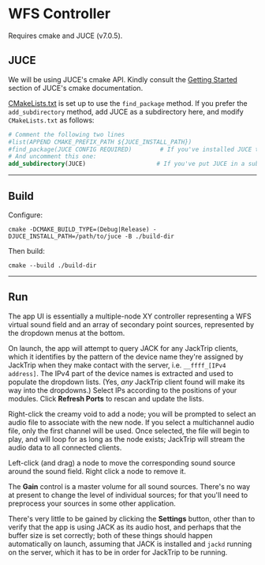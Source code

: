 # WFS Controller

Requires cmake and JUCE (v7.0.5).

## JUCE

We will be using JUCE's cmake API. Kindly consult the
[Getting Started](https://github.com/juce-framework/JUCE/blob/master/docs/CMake%20API.md#getting-started) 
section of JUCE's cmake documentation.

[CMakeLists.txt](CMakeLists.txt) is set up to use the `find_package` method.
If you prefer the `add_subdirectory` method, add JUCE as a subdirectory here, 
and modify `CMakeLists.txt` as follows:

```cmake
# Comment the following two lines
#list(APPEND CMAKE_PREFIX_PATH ${JUCE_INSTALL_PATH})
#find_package(JUCE CONFIG REQUIRED)        # If you've installed JUCE to your system
# And uncomment this one:
add_subdirectory(JUCE)                    # If you've put JUCE in a subdirectory called JUCE
```

---

## Build

Configure:

```shell
cmake -DCMAKE_BUILD_TYPE=(Debug|Release) -DJUCE_INSTALL_PATH=/path/to/juce -B ./build-dir
```

Then build:

```shell
cmake --build ./build-dir
```

---

## Run

The app UI is essentially a multiple-node XY controller representing a WFS
virtual sound field and an array of secondary point sources, represented by
the dropdown menus at the bottom.

On launch, the app will attempt to query JACK for any JackTrip clients, which
it identifies by the pattern of the device name they're assigned by JackTrip
when they make contact with the server, i.e. `__ffff_[IPv4 address]`. The
IPv4 part of the device names is extracted and used to populate the 
dropdown lists. (Yes, _any_ JackTrip client found will make its way into the 
dropdowns.) Select IPs according to the positions of your modules. Click
**Refresh Ports** to rescan and update the lists.

Right-click the creamy void to add a node; you will be prompted to select an 
audio file to associate with the new node. If you select a multichannel audio 
file, only the first channel will be used. Once selected, the file will begin
to play, and will loop for as long as the node exists; JackTrip will stream
the audio data to all connected clients.

Left-click (and drag) a node to move the corresponding sound source around the
sound field. Right click a node to remove it.

The **Gain** control is a master volume for all sound sources. There's no way
at present to change the level of individual sources; for that you'll need to 
preprocess your sources in some other application.

There's very little to be gained by clicking the **Settings** button, other
than to verify that the app is using JACK as its audio host, and perhaps 
that the buffer size is set correctly; both of these things should happen 
automatically on launch, assuming that JACK is installed and `jackd` running on
the server, which it has to be in order for JackTrip to be running.